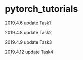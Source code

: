 # pytorch_tutorials

2019.4.6 update Task1

2019.4.8 update Task2

2019.4.9 update Task3

2019.4.12 update Task4